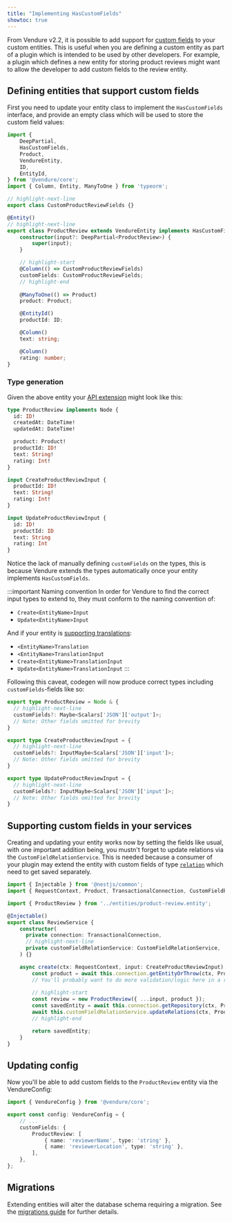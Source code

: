 ```yaml
---
title: "Implementing HasCustomFields"
showtoc: true
---
```


From Vendure v2.2, it is possible to add support for [custom fields](/guides/developer-guide/custom-fields/) to your custom entities. This is useful when you are defining a custom entity as part of a plugin which is intended to be used by other developers. For example, a plugin which defines a new entity for storing product reviews might want to allow the developer to add custom fields to the review entity.

## Defining entities that support custom fields

First you need to update your entity class to implement the `HasCustomFields` interface, and provide an empty class
which will be used to store the custom field values:

```ts title="src/plugins/reviews/entities/product-review.entity.ts"
import {
    DeepPartial,
    HasCustomFields,
    Product,
    VendureEntity,
    ID,
    EntityId,
} from '@vendure/core';
import { Column, Entity, ManyToOne } from 'typeorm';

// highlight-next-line
export class CustomProductReviewFields {}

@Entity()
// highlight-next-line
export class ProductReview extends VendureEntity implements HasCustomFields {
    constructor(input?: DeepPartial<ProductReview>) {
        super(input);
    }

    // highlight-start
    @Column(() => CustomProductReviewFields)
    customFields: CustomProductReviewFields;
    // highlight-end
    
    @ManyToOne(() => Product)
    product: Product;

    @EntityId()
    productId: ID;

    @Column()
    text: string;

    @Column()
    rating: number;
}
```

### Type generation

Given the above entity your [API extension](/guides/developer-guide/extend-graphql-api/) might look like this:

```graphql
type ProductReview implements Node {
  id: ID!
  createdAt: DateTime!
  updatedAt: DateTime!

  product: Product!
  productId: ID!
  text: String!
  rating: Int!
}

input CreateProductReviewInput {
  productId: ID!
  text: String!
  rating: Int!
}

input UpdateProductReviewInput {
  id: ID!
  productId: ID
  text: String
  rating: Int
}
```

Notice the lack of manually defining `customFields` on the types, this is because Vendure extends the types automatically once your entity implements `HasCustomFields`.

:::important Naming convention
In order for Vendure to find the correct input types to extend to, they must conform to the naming convention of:

- `Create<EntityName>Input`
- `Update<EntityName>Input`

And if your entity is [supporting translations](/guides/developer-guide/translatable):

- `<EntityName>Translation`
- `<EntityName>TranslationInput`
- `Create<EntityName>TranslationInput`
- `Update<EntityName>TranslationInput`
:::

Following this caveat, codegen will now produce correct types including `customFields`-fields like so:

```ts
export type ProductReview = Node & {
  // highlight-next-line
  customFields?: Maybe<Scalars['JSON']['output']>;
  // Note: Other fields omitted for brevity
}

export type CreateProductReviewInput = {
  // highlight-next-line
  customFields?: InputMaybe<Scalars['JSON']['input']>;
  // Note: Other fields omitted for brevity
}

export type UpdateProductReviewInput = {
  // highlight-next-line
  customFields?: InputMaybe<Scalars['JSON']['input']>;
  // Note: Other fields omitted for brevity
}
```

## Supporting custom fields in your services

Creating and updating your entity works now by setting the fields like usual, with one important addition being, you mustn't forget to update relations via the `CustomFieldRelationService`. This is needed because a consumer of your plugin may extend the entity with custom fields of type [`relation`](/guides/developer-guide/custom-fields/#properties-for-relation-fields) which need to get saved separately.

```ts title="src/plugins/reviews/services/review.service.ts"
import { Injectable } from '@nestjs/common';
import { RequestContext, Product, TransactionalConnection, CustomFieldRelationService } from '@vendure/core';

import { ProductReview } from '../entities/product-review.entity';

@Injectable()
export class ReviewService {
    constructor(
      private connection: TransactionalConnection,
      // highlight-next-line
      private customFieldRelationService: CustomFieldRelationService,
    ) {}

    async create(ctx: RequestContext, input: CreateProductReviewInput) {
        const product = await this.connection.getEntityOrThrow(ctx, Product, input.productId);
        // You'll probably want to do more validation/logic here in a real world scenario
        
        // highlight-start
        const review = new ProductReview({ ...input, product });
        const savedEntity = await this.connection.getRepository(ctx, ProductReview).save(review);
        await this.customFieldRelationService.updateRelations(ctx, ProductReview, input, savedEntity);
        // highlight-end

        return savedEntity;
    }
}
```

## Updating config

Now you'll be able to add custom fields to the `ProductReview` entity via the VendureConfig:

```ts title="src/vendure-config.ts"
import { VendureConfig } from '@vendure/core';

export const config: VendureConfig = {
    // ...
    customFields: {
        ProductReview: [
            { name: 'reviewerName', type: 'string' },
            { name: 'reviewerLocation', type: 'string' },
        ],
    },
};
```

## Migrations

Extending entities will alter the database schema requiring a migration. See the [migrations guide](/guides/developer-guide/migrations/) for further details.
